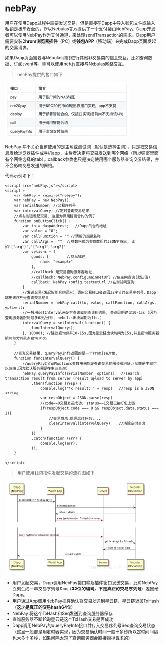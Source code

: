 nebPay
===
用户在使用Dapp过程中需要发送交易，但是直接在Dapp中导入钱包文件或输入私钥是极不安全的，所以Nebulas官方提供了一个支付接口NebPay。Dapp开发者可以使用NebPay作为支付通道，来处理sendTransaction的需求。Dapp用户需要安装**Chrom浏览器插件**（PC）或**钱包APP**（移动端）来完成Dapp页面发起的交易请求。

如果Dapp页面需要与Nebulas网络进行其他非交易类的信息交互，比如查询数据、订阅event等，则可以使用neb.js直接与Nebulas网络交互。

>nebPay提供的接口如下  

![nebPay方法](resource/nebPay_1.png)

NebPay 并不关心当前使用的是主网或测试网（默认是选择主网），只是把交易信息发给浏览器插件或手机app，由后者决定将交易发送到哪个网络（所以弹窗里面有个网络选择的tab）。callback参数也只是决定使用哪个服务器查询交易结果，并不会影响交易发送的网络。

代码示例如下：
```JS
<script src="nebPay.js"></script>
<script >
    var NebPay = require("nebpay");
    var nebPay = new NebPay();    
    var serialNumber; //交易序列号
    var intervalQuery; //定时查询交易结果
    //点击按钮发起交易, 这里为调用智能合约的例子
    function onButtonClick() {        
        var to = dappAddress;   //Dapp的合约地址
        var value = "0";
        var callFunction = "" //调用的函数名称
        var callArgs =  ""  //参数格式为参数数组的JSON字符串, 比如'["arg"]','["arg1","arg2]'        
        var options = {
            goods: {        //商品描述
                name: "example"
            },
            //callback 是交易查询服务器地址,
            //callback: NebPay.config.mainnetUrl //在主网查询(默认值)
            callback: NebPay.config.testnetUrl //在测试网查询
        }
        //发送交易(发起智能合约调用),调用交易接口会返回32字节的交易序列号，Dapp端用该序列号查询交易结果
        serialNumber = nebPay.call(to, value, callFunction, callArgs, options);
        //一般用setInterval来定时查询直到查询到结果, 查询周期建议10-15s (因为查询服务器限制最多6次/分钟, nebulas出块周期为15s.)
        intervalQuery = setInterval(function() {
            funcIntervalQuery();
        }, 10000); //建议查询频率10-15s,因为星云链出块时间为15s,并且查询服务器限制每分钟最多查询10次。
    }

    //查询交易结果. queryPayInfo返回的是一个Promise对象.
    function funcIntervalQuery() {   
        //queryPayInfo的options参数用来指定查询交易的服务器地址,(如果是主网可以忽略,因为默认服务器是在主网查询)
        nebPay.queryPayInfo(serialNumber, options)   //search transaction result from server (result upload to server by app)
            .then(function (resp) {
                console.log("tx result: " + resp)   //resp is a JSON string
                var respObject = JSON.parse(resp)
                //code==0交易发送成功, status==1交易已被打包上链
                if(respObject.code === 0 && respObject.data.status === 1){ 
                    //交易成功,处理后续任务....
                    clearInterval(intervalQuery)    //清除定时查询
                }
            })
            .catch(function (err) {
                console.log(err);
            });
    }

</script>
```

> 用户使用钱包插件发起交易的流程图如下  

![流程图](resource/nebPay_2.png)  
+ 用户发起交易，Dapp调用NebPay接口唤起插件窗口发送交易，此时NebPay立刻生成一串交易序列号Seq（**32位的编码，不是真正的交易序列号**）返回给Dapp。
+ 用户通过App调用NebPay插件确认将交易发送到星云链，星云链返回TxHash（**这才是真正的交易hash64位**）
+ NebPay 将这个TxHash和Seq发送到查询服务器保存
+ 查询服务器不断轮询星云链这个TxHash交易是否成功
+ Dapp调用NebPay的queryPayInfo接口并传入交易序列号Seq查询交易状态（这里一般都是用定时器实现，因为交易确认时间一般十多秒所以定时间间隔也大多十多秒，如果间隔太短了查询服务器会直接拒掉请求的）  